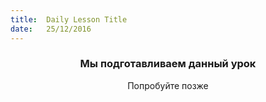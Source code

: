 ```yaml
---
title:  Daily Lesson Title
date:   25/12/2016
---
```


### <center>Мы подготавливаем данный урок</center> 

 <center>Попробуйте позже</center>
